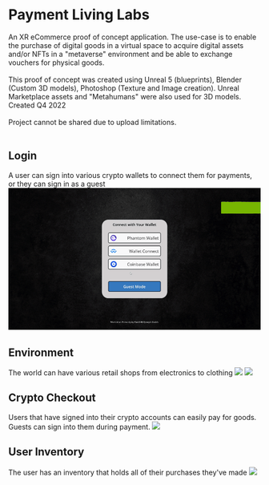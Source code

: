 # Payment Living Labs
An XR eCommerce proof of concept application. The use-case is to enable the purchase of digital goods in a virtual space to acquire digital assets and/or NFTs in a "metaverse" environment and be able to exchange vouchers for physical goods. 
<br />
<br />
This proof of concept was created using Unreal 5 (blueprints), Blender (Custom 3D models), Photoshop (Texture and Image creation). Unreal Marketplace assets and "Metahumans" were also used for 3D models. Created Q4 2022
<br  />
<br  />
Project cannot be shared due to upload limitations.
<br />
<br />
## Login
A user can sign into various crypto wallets to connect them for payments, or they can sign in as a guest
![](https://github.com/Flare5464/Payment-Living-Labs/blob/main/PLL_A.gif)
<br  />
## Environment
The world can have various retail shops from electronics to clothing
![](https://github.com/Flare5464/Payment-Living-Labs/blob/main/PLL_B.gif)
![](https://github.com/Flare5464/Payment-Living-Labs/blob/main/PLL_D.gif)
## Crypto Checkout
Users that have signed into their crypto accounts can easily pay for goods. Guests can sign into them during payment. 
![](https://github.com/Flare5464/Payment-Living-Labs/blob/main/PLL_C.gif)
## User Inventory
The user has an inventory that holds all of their purchases they've made
![](https://github.com/Flare5464/Payment-Living-Labs/blob/main/PLL_E.gif)
